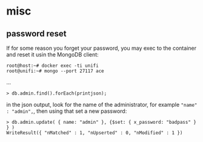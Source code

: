 misc
====

password reset
--------------

If for some reason you forget your password, you may exec to the
container and reset it usin the MongoDB client:

    root@host:~# docker exec -ti unifi
    root@unifi:~# mongo --port 27117 ace

...

    > db.admin.find().forEach(printjson);

in the json output, look for the name of the administrator, for
example `"name" : "admin",`, then using that set a new password:

    > db.admin.update( { name: "admin" }, {$set: { x_password: "badpass" } } )
    WriteResult({ "nMatched" : 1, "nUpserted" : 0, "nModified" : 1 })
